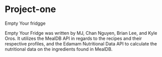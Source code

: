 # Project-one
Empty Your fridgge

Empty Your Fridge was written by MJ, Chan Nguyen, Brian Lee, and Kyle Oros. It utilizes the MealDB API in regards to the recipes and their respective profiles, and the Edamam Nutritional Data API to calculate the nutritional data on the ingredients found in MealDB.  